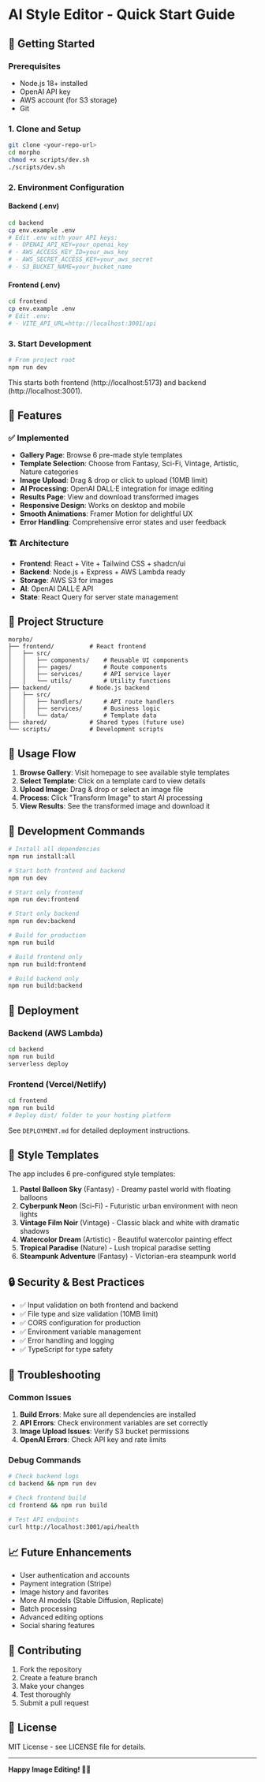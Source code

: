 # AI Style Editor - Quick Start Guide

## 🚀 Getting Started

### Prerequisites
- Node.js 18+ installed
- OpenAI API key
- AWS account (for S3 storage)
- Git

### 1. Clone and Setup
```bash
git clone <your-repo-url>
cd morpho
chmod +x scripts/dev.sh
./scripts/dev.sh
```

### 2. Environment Configuration

#### Backend (.env)
```bash
cd backend
cp env.example .env
# Edit .env with your API keys:
# - OPENAI_API_KEY=your_openai_key
# - AWS_ACCESS_KEY_ID=your_aws_key
# - AWS_SECRET_ACCESS_KEY=your_aws_secret
# - S3_BUCKET_NAME=your_bucket_name
```

#### Frontend (.env)
```bash
cd frontend
cp env.example .env
# Edit .env:
# - VITE_API_URL=http://localhost:3001/api
```

### 3. Start Development
```bash
# From project root
npm run dev
```

This starts both frontend (http://localhost:5173) and backend (http://localhost:3001).

## 🎨 Features

### ✅ Implemented
- **Gallery Page**: Browse 6 pre-made style templates
- **Template Selection**: Choose from Fantasy, Sci-Fi, Vintage, Artistic, Nature categories
- **Image Upload**: Drag & drop or click to upload (10MB limit)
- **AI Processing**: OpenAI DALL·E integration for image editing
- **Results Page**: View and download transformed images
- **Responsive Design**: Works on desktop and mobile
- **Smooth Animations**: Framer Motion for delightful UX
- **Error Handling**: Comprehensive error states and user feedback

### 🏗️ Architecture
- **Frontend**: React + Vite + Tailwind CSS + shadcn/ui
- **Backend**: Node.js + Express + AWS Lambda ready
- **Storage**: AWS S3 for images
- **AI**: OpenAI DALL·E API
- **State**: React Query for server state management

## 📁 Project Structure
```
morpho/
├── frontend/          # React frontend
│   ├── src/
│   │   ├── components/    # Reusable UI components
│   │   ├── pages/         # Route components
│   │   ├── services/      # API service layer
│   │   └── utils/         # Utility functions
├── backend/           # Node.js backend
│   ├── src/
│   │   ├── handlers/      # API route handlers
│   │   ├── services/      # Business logic
│   │   └── data/          # Template data
├── shared/            # Shared types (future use)
└── scripts/           # Development scripts
```

## 🎯 Usage Flow

1. **Browse Gallery**: Visit homepage to see available style templates
2. **Select Template**: Click on a template card to view details
3. **Upload Image**: Drag & drop or select an image file
4. **Process**: Click "Transform Image" to start AI processing
5. **View Results**: See the transformed image and download it

## 🔧 Development Commands

```bash
# Install all dependencies
npm run install:all

# Start both frontend and backend
npm run dev

# Start only frontend
npm run dev:frontend

# Start only backend
npm run dev:backend

# Build for production
npm run build

# Build frontend only
npm run build:frontend

# Build backend only
npm run build:backend
```

## 🚀 Deployment

### Backend (AWS Lambda)
```bash
cd backend
npm run build
serverless deploy
```

### Frontend (Vercel/Netlify)
```bash
cd frontend
npm run build
# Deploy dist/ folder to your hosting platform
```

See `DEPLOYMENT.md` for detailed deployment instructions.

## 🎨 Style Templates

The app includes 6 pre-configured style templates:

1. **Pastel Balloon Sky** (Fantasy) - Dreamy pastel world with floating balloons
2. **Cyberpunk Neon** (Sci-Fi) - Futuristic urban environment with neon lights
3. **Vintage Film Noir** (Vintage) - Classic black and white with dramatic shadows
4. **Watercolor Dream** (Artistic) - Beautiful watercolor painting effect
5. **Tropical Paradise** (Nature) - Lush tropical paradise setting
6. **Steampunk Adventure** (Fantasy) - Victorian-era steampunk world

## 🔒 Security & Best Practices

- ✅ Input validation on both frontend and backend
- ✅ File type and size validation (10MB limit)
- ✅ CORS configuration for production
- ✅ Environment variable management
- ✅ Error handling and logging
- ✅ TypeScript for type safety

## 🐛 Troubleshooting

### Common Issues

1. **Build Errors**: Make sure all dependencies are installed
2. **API Errors**: Check environment variables are set correctly
3. **Image Upload Issues**: Verify S3 bucket permissions
4. **OpenAI Errors**: Check API key and rate limits

### Debug Commands
```bash
# Check backend logs
cd backend && npm run dev

# Check frontend build
cd frontend && npm run build

# Test API endpoints
curl http://localhost:3001/api/health
```

## 📈 Future Enhancements

- User authentication and accounts
- Payment integration (Stripe)
- Image history and favorites
- More AI models (Stable Diffusion, Replicate)
- Batch processing
- Advanced editing options
- Social sharing features

## 🤝 Contributing

1. Fork the repository
2. Create a feature branch
3. Make your changes
4. Test thoroughly
5. Submit a pull request

## 📄 License

MIT License - see LICENSE file for details.

---

**Happy Image Editing! 🎨✨**
